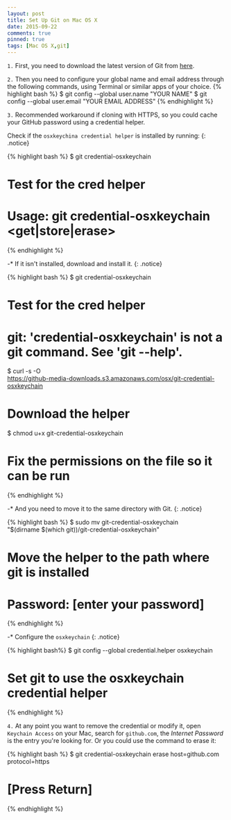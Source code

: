 ```yaml
---
layout: post
title: Set Up Git on Mac OS X
date: 2015-09-22
comments: true
pinned: true
tags: [Mac OS X,git]
---
```


```1.``` First, you need to download the latest version of Git from [here](http://git-scm.com/downloads).

```2.``` Then you need to configure your global name and email address through the following commands, using Terminal or similar apps of your choice.
{% highlight bash %} 
$ git config --global user.name "YOUR NAME"
$ git config --global user.email "YOUR EMAIL ADDRESS"
{% endhighlight %}

```3.``` Recommended workaround if cloning with HTTPS, so you could cache your GitHub password using a credential helper.

Check if the ```osxkeychina credential helper``` is installed by running:
{: .notice}
    
{% highlight bash %} 
$ git credential-osxkeychain
# Test for the cred helper
# Usage: git credential-osxkeychain <get|store|erase>
{% endhighlight %}

-* If it isn't installed, download and install it. 
{: .notice}

{% highlight bash %} 
$ git credential-osxkeychain
# Test for the cred helper
# git: 'credential-osxkeychain' is not a git command. See 'git --help'.
$ curl -s -O \
https://github-media-downloads.s3.amazonaws.com/osx/git-credential-osxkeychain
# Download the helper
$ chmod u+x git-credential-osxkeychain
# Fix the permissions on the file so it can be run
{% endhighlight %}

-* And you need to move it to the same directory with Git.
{: .notice}

{% highlight bash %} 
$ sudo mv git-credential-osxkeychain \
"$(dirname $(which git))/git-credential-osxkeychain"
# Move the helper to the path where git is installed
# Password: [enter your password]
{% endhighlight %}

-* Configure the ```osxkeychain```
{: .notice}

{% highlight bash%} 
$ git config --global credential.helper osxkeychain
# Set git to use the osxkeychain credential helper
{% endhighlight %}

```4.``` At any point you want to remove the credential or modify it, open ```Keychain Access``` on your Mac, search for ```github.com```, the *Internet Password* is the entry you're looking for. Or you could use the command to erase it:

{% highlight bash %} 
$ git credential-osxkeychain erase
host=github.com
protocol=https
# [Press Return]
{% endhighlight %}
